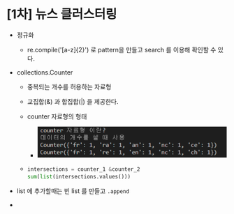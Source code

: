 # [1차] 뉴스 클러스터링



- 정규화

  - re.compile('[a-z]{2}') 로 pattern을 만들고 search 를 이용해 확인할 수 있다.

- collections.Counter

  - 중복되는 개수를 허용하는 자료형

  - 교집합(&) 과 합집합(|) 을 제공한다.

  - counter 자료형의 형태 

    - ![image-20191208203913575](자료형.assets/image-20191208203913575.png)

  - ```python
    intersections = counter_1 &counter_2
    sum(list(intersections.values()))
    ```

- list 에 추가할때는 빈 list 를 만들고 `.append`

- 